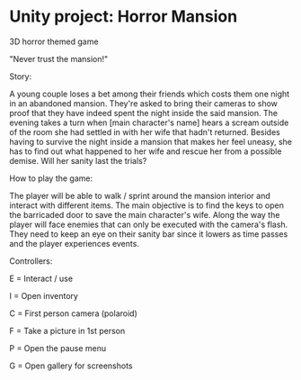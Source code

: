 # Unity project: Horror Mansion
3D horror themed game

"Never trust the mansion!"

Story:

A young couple loses a bet among their friends which costs them one night in an abandoned mansion. They're asked to bring their cameras to show proof that they have indeed spent the night inside the said mansion. The evening takes a turn when [main character's name] hears a scream outside of the room she had settled in with her wife that hadn't returned. Besides having to survive the night inside a mansion that makes her feel uneasy, she has to find out what happened to her wife and rescue her from a possible demise. Will her sanity last the trials?

How to play the game:

The player will be able to walk / sprint around the mansion interior and interact with different items. The main objective is to find the keys to open the barricaded door to save the main character's wife. Along the way the player will face enemies that can only be executed with the camera's flash. They need to keep an eye on their sanity bar since it lowers as time passes and the player experiences events.

Controllers:

E = Interact / use

I = Open inventory

C = First person camera (polaroid)

F = Take a picture in 1st person

P = Open the pause menu

G = Open gallery for screenshots
